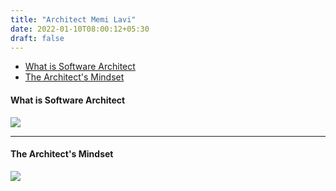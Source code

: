```yaml
---
title: "Architect Memi Lavi"
date: 2022-01-10T08:00:12+05:30
draft: false
---
```


- [What is Software Architect](#what-is-software-architect)
- [The Architect's Mindset](#the-architects-mindset)


#### What is Software Architect

<img src="../ArchitectMemi-Lavi-Sec2.png">

---

#### The Architect's Mindset

<img src="../3-The-Architect's-Mindset.png">



